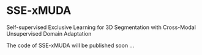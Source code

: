# SSE-xMUDA
 Self-supervised Exclusive Learning for 3D Segmentation with Cross-Modal Unsupervised Domain Adaptation

The code of SSE-xMUDA will be published soon ...
